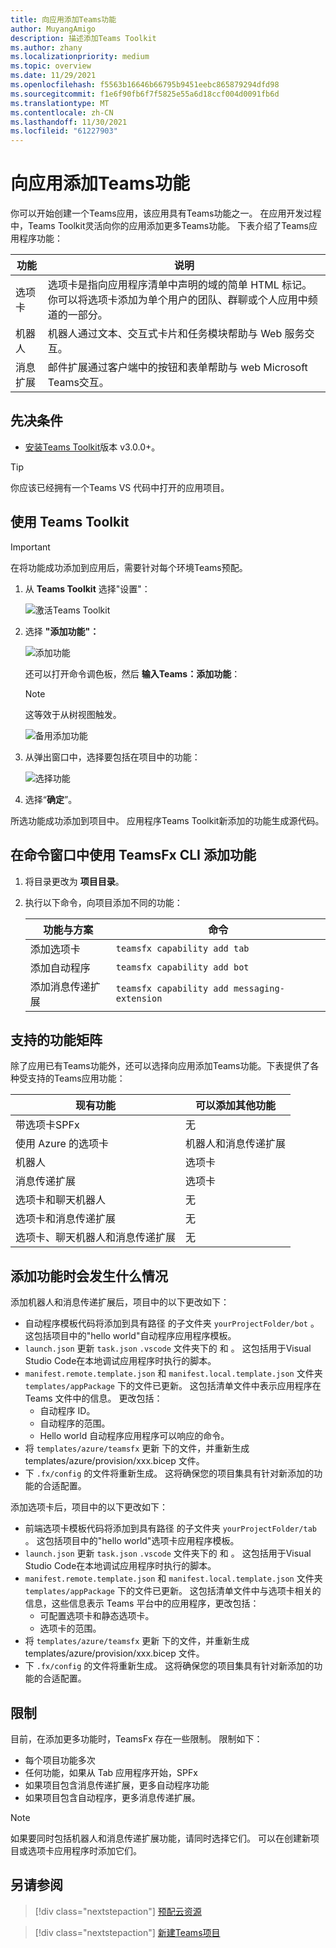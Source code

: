 ```yaml
---
title: 向应用添加Teams功能
author: MuyangAmigo
description: 描述添加Teams Toolkit
ms.author: zhany
ms.localizationpriority: medium
ms.topic: overview
ms.date: 11/29/2021
ms.openlocfilehash: f5563b16646b66795b9451eebc865879294dfd98
ms.sourcegitcommit: f1e6f90fb6f7f5825e55a6d18ccf004d0091fb6d
ms.translationtype: MT
ms.contentlocale: zh-CN
ms.lasthandoff: 11/30/2021
ms.locfileid: "61227903"
---
```

# <a name="add-capabilities-to-your-teams-apps"></a>向应用添加Teams功能

你可以开始创建一个Teams应用，该应用具有Teams功能之一。 在应用开发过程中，Teams Toolkit灵活向你的应用添加更多Teams功能。 下表介绍了Teams应用程序功能：

|**功能**|**说明**|
|--------|-------------|
| 选项卡 |  选项卡是指向应用程序清单中声明的域的简单 HTML 标记。 你可以将选项卡添加为单个用户的团队、群聊或个人应用中频道的一部分。|
| 机器人 |  机器人通过文本、交互式卡片和任务模块帮助与 Web 服务交互。|
| 消息扩展 | 邮件扩展通过客户端中的按钮和表单帮助与 web Microsoft Teams交互。|

## <a name="prerequisite"></a>先决条件

* [安装Teams Toolkit](https://marketplace.visualstudio.com/items?itemName=TeamsDevApp.ms-teams-vscode-extension)版本 v3.0.0+。

> [!TIP]
> 你应该已经拥有一个Teams VS 代码中打开的应用项目。

## <a name="add-capabilities-using-teams-toolkit"></a>使用 Teams Toolkit

> [!IMPORTANT]
> 在将功能成功添加到应用后，需要针对每个环境Teams预配。

1. 从 **Teams Toolkit** 选择"设置"：

    ![激活Teams Toolkit](./images/activate-teams-toolkit.png)
  
1. 选择 **"添加功能"：**

    ![添加功能](./images/add-capabilities.png)

      还可以打开命令调色板，然后 **输入Teams：添加功能**： 
      
      > [!NOTE]
      > 这等效于从树视图触发。

    ![备用添加功能](./images/alternate-capabilities.png)

1. 从弹出窗口中，选择要包括在项目中的功能：

    ![选择功能](./images/select-capabilities.png)

1. 选择“**确定**”。

所选功能成功添加到项目中。 应用程序Teams Toolkit新添加的功能生成源代码。

## <a name="add-capabilities-using-teamsfx-cli-in-command-window"></a>在命令窗口中使用 TeamsFx CLI 添加功能

1. 将目录更改为 **项目目录**。
1. 执行以下命令，向项目添加不同的功能：

   |功能与方案| 命令|
   |-----------------------|----------|
   |添加选项卡|`teamsfx capability add tab`|
   |添加自动程序|`teamsfx capability add bot`|
   |添加消息传递扩展|`teamsfx capability add messaging-extension`|

## <a name="supported-capabilities-matrix"></a>支持的功能矩阵

除了应用已有Teams功能外，还可以选择向应用添加Teams功能。下表提供了各种受支持的Teams应用功能： 

|现有功能|可以添加其他功能|
|--------------------|--------------------|
|带选项卡SPFx|无|
|使用 Azure 的选项卡|机器人和消息传递扩展|
|机器人|选项卡|
|消息传递扩展|选项卡|
|选项卡和聊天机器人|无|
|选项卡和消息传递扩展|无|
|选项卡、聊天机器人和消息传递扩展|无|

## <a name="what-happens-when-you-add-capabilities"></a>添加功能时会发生什么情况

添加机器人和消息传递扩展后，项目中的以下更改如下：

- 自动程序模板代码将添加到具有路径 的子文件夹 `yourProjectFolder/bot` 。 这包括项目中的"hello world"自动程序应用程序模板。
- `launch.json` 更新 `task.json` `.vscode` 文件夹下的 和 。 这包括用于Visual Studio Code在本地调试应用程序时执行的脚本。 
- `manifest.remote.template.json` 和 `manifest.local.template.json` 文件夹 `templates/appPackage` 下的文件已更新。 这包括清单文件中表示应用程序在 Teams 文件中的信息。 更改包括：
  - 自动程序 ID。
  - 自动程序的范围。
  - Hello world 自动程序应用程序可以响应的命令。
- 将 `templates/azure/teamsfx` 更新 下的文件，并重新生成 templates/azure/provision/xxx.bicep 文件。
- 下 `.fx/config` 的文件将重新生成。 这将确保您的项目集具有针对新添加的功能的合适配置。

添加选项卡后，项目中的以下更改如下：

- 前端选项卡模板代码将添加到具有路径 的子文件夹 `yourProjectFolder/tab` 。 这包括项目中的"hello world"选项卡应用程序模板。
- `launch.json` 更新 `task.json` `.vscode` 文件夹下的 和 。 这包括用于Visual Studio Code在本地调试应用程序时执行的脚本。 
- `manifest.remote.template.json` 和 `manifest.local.template.json` 文件夹 `templates/appPackage` 下的文件已更新。 这包括清单文件中与选项卡相关的信息，这些信息表示 Teams 平台中的应用程序，更改包括：
  - 可配置选项卡和静态选项卡。
  - 选项卡的范围。
- 将 `templates/azure/teamsfx` 更新 下的文件，并重新生成 templates/azure/provision/xxx.bicep 文件。
- 下 `.fx/config` 的文件将重新生成。 这将确保您的项目集具有针对新添加的功能的合适配置。

## <a name="limitations"></a>限制

目前，在添加更多功能时，TeamsFx 存在一些限制。 限制如下：

- 每个项目功能多次
- 任何功能，如果从 Tab 应用程序开始，SPFx
- 如果项目包含消息传递扩展，更多自动程序功能
- 如果项目包含自动程序，更多消息传递扩展。

> [!NOTE]
> 如果要同时包括机器人和消息传递扩展功能，请同时选择它们。 可以在创建新项目或选项卡应用程序时添加它们。

## <a name="see-also"></a>另请参阅

> [!div class="nextstepaction"]
> [预配云资源](provision.md)

> [!div class="nextstepaction"]
> [新建Teams项目](create-new-project.md)
